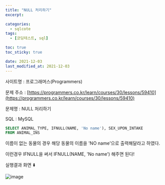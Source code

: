 ```yaml
---
title: "NULL 처리하기"
excerpt:

categories:
  - sqlcote
tags:
  - [코딩테스트, sql]

toc: true
toc_sticky: true

date: 2021-12-03
last_modified_at: 2021-12-03
---
```


사이트명 : 프로그래머스(Programmers)

문제 주소 : [https://programmers.co.kr/learn/courses/30/lessons/59410](https://programmers.co.kr/learn/courses/30/lessons/59410)

문제명 : NULL 처리하기

SQL : MySQL

```sql
SELECT ANIMAL_TYPE, IFNULL(NAME, 'No name'), SEX_UPON_INTAKE
FROM ANIMAL_INS
```

이름이 없는 동물의 경우 해당 동물의 이름을 'NO name'으로 출력해달라고 하였다.

이런경우 IFNULL을 써서 IFNULL(NAME, 'No name') 해주면 된다!

실행결과 화면 ⬇️

![image](https://user-images.githubusercontent.com/43924464/144527874-8cf69c2a-d4d9-489a-9ab3-82e6105a26f3.png)
